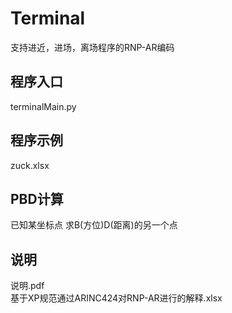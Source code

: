 # Terminal
支持进近，进场，离场程序的RNP-AR编码
## 程序入口
terminalMain.py
## 程序示例
zuck.xlsx
## PBD计算
已知某坐标点 求B(方位)D(距离)的另一个点
## 说明
说明.pdf\
基于XP规范通过ARINC424对RNP-AR进行的解释.xlsx
